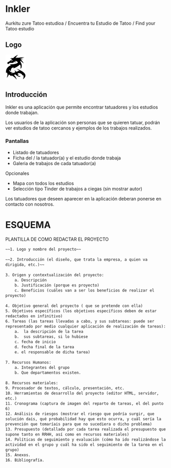 # Inkler
Aurkitu zure Tatoo estudioa / Encuentra tu Estudio de Tatoo / Find your Tatoo estudio

## Logo
<img src="https://github.com/osoitz/Inkler/blob/master/app/src/main/res/drawable/dragonlogo.png" width="64">

## Introducción

Inkler es una aplicación que permite encontrar tatuadores y los estudios donde trabajan.

Los usuarios de la aplicación son personas que se quieren tatuar, podrán ver estudios de tatoo cercanos y ejemplos de los trabajos realizados.

### Pantallas
* Listado de tatuadores
* Ficha del / la tatuador(a) y el estudio donde trabaja
* Galeria de trabajos de cada tatuador(a)

Opcionales
* Mapa con todos los estudios
* Selección tipo Tinder de trabajos a ciegas (sin mostrar autor)

Los tatuadores que deseen aparecer en la aplicación deberan ponerse en contacto con nosotros.

# ESQUEMA

PLANTILLA DE COMO REDACTAR EL PROYECTO

    ~~1. Logo y nombre del proyecto~~
    
    ~~2. Introducción (el diseño, que trata la empresa, a quien va dirigida, etc.)~~
    
    3. Origen y contextualización del proyecto:
        a. Descripción
        b. Justificación (porque es proyecto)
        c. Beneficios (cuáles van a ser los beneficios de realizar el proyecto)

    4. Objetivo general del proyecto ( que se pretende con ella)
    5. Objetivos específicos (los objetivos específicos deben de estar redactados en infinitivo)
    6. Tareas (las tareas llevadas a cabo, y sus subtareas: puede ser representado por medio cualquier aplicación de realización de tareas):
        a.  la descripción de la tarea
        b.  sus subtareas, si lo hubiese
        c. fecha de inicio 
        d. fecha final de la tarea 
        e. el responsable de dicha tarea)

    7. Recursos Humanos:
        a. Integrantes del grupo
        b. Que departamentos existen.

    8. Recursos materiales:
    9. Procesador de textos, cálculo, presentación, etc.
    10. Herramientas de desarrollo del proyecto (editor HTML, servidor, etc.)
    11. Cronograma (captura de imagen del reparto de tareas, el del punto 6)
    12. Análisis de riesgos (mostrar el riesgo que podría surgir, que solución dais, qué probabilidad hay que esto ocurra, y cuál sería la prevención que tomaríais para que no sucediera o dicho problema)
    13. Presupuesto (detallado por cada tarea realizada el presupuesto que supone tanto en RRHH, así como en recursos materiales)
    14. Políticas de seguimiento y evaluación (cómo ha ido realizándose la actividad en el grupo y cuál ha sido el seguimiento de la tarea en el grupo)
    15. Anexos.
    16. Bibliografía.
